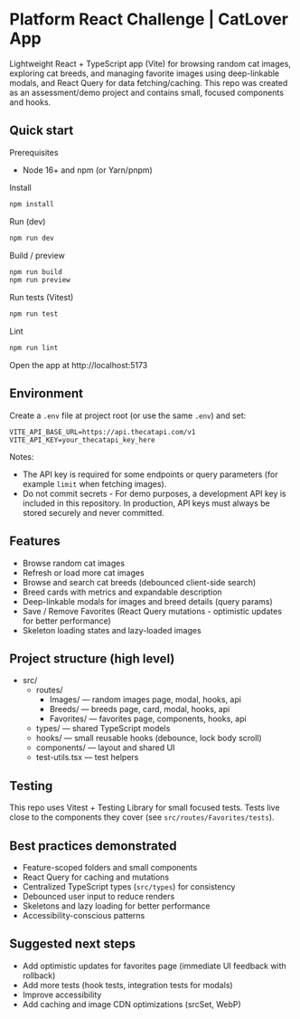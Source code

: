 # Platform React Challenge | CatLover App

Lightweight React + TypeScript app (Vite) for browsing random cat images, exploring cat breeds, and managing favorite images using deep-linkable modals, and React Query for data fetching/caching. This repo was created as an assessment/demo project and contains small, focused components and hooks.

## Quick start

Prerequisites
- Node 16+ and npm (or Yarn/pnpm)

Install

```powershell
npm install
```

Run (dev)

```powershell
npm run dev
```

Build / preview

```powershell
npm run build
npm run preview
```

Run tests (Vitest)

```powershell
npm run test
```

Lint

```powershell
npm run lint
```

Open the app at http://localhost:5173

## Environment

Create a `.env` file at project root (or use the same `.env`) and set:

```text
VITE_API_BASE_URL=https://api.thecatapi.com/v1
VITE_API_KEY=your_thecatapi_key_here
```

Notes:
- The API key is required for some endpoints or query parameters (for example `limit` when fetching images).
- Do not commit secrets - For demo purposes, a development API key is included in this repository. In production, API keys must always be stored securely and never committed.

## Features

- Browse random cat images
- Refresh or load more cat images
- Browse and search cat breeds (debounced client-side search)
- Breed cards with metrics and expandable description
- Deep-linkable modals for images and breed details (query params)
- Save / Remove Favorites (React Query mutations - optimistic updates for better performance)
- Skeleton loading states and lazy-loaded images

## Project structure (high level)

- src/
  - routes/
    - Images/        — random images page, modal, hooks, api
    - Breeds/        — breeds page, card, modal, hooks, api
    - Favorites/     — favorites page, components, hooks, api
  - types/           — shared TypeScript models
  - hooks/           — small reusable hooks (debounce, lock body scroll)
  - components/      — layout and shared UI
  - test-utils.tsx   — test helpers

## Testing

This repo uses Vitest + Testing Library for small focused tests. Tests live close to the components they cover (see `src/routes/Favorites/tests`).

## Best practices demonstrated

- Feature-scoped folders and small components
- React Query for caching and mutations
- Centralized TypeScript types (`src/types`) for consistency
- Debounced user input to reduce renders
- Skeletons and lazy loading for better performance
- Accessibility-conscious patterns

## Suggested next steps

- Add optimistic updates for favorites page (immediate UI feedback with rollback)
- Add more tests (hook tests, integration tests for modals)
- Improve accessibility
- Add caching and image CDN optimizations (srcSet, WebP)
